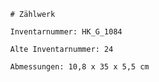 
            # Zählwerk
    
            Inventarnummer: HK_G_1084
    
            Alte Inventarnummer: 24
    
            Abmessungen: 10,8 x 35 x 5,5 cm
            